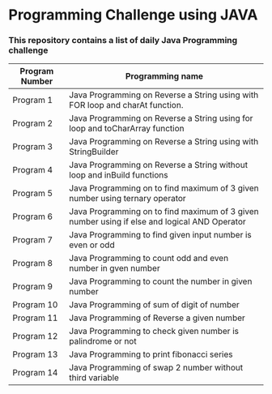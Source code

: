 # Programming Challenge using JAVA
### This repository contains a list of daily Java Programming challenge

| Program Number | Programming name	| 
| -------------- | ----------------- |
| Program 1 |	Java Programming on Reverse a String using with FOR loop and charAt function.| 
| Program 2 |	Java Programming on Reverse a String using for loop and toCharArray function |
| Program 3	| Java Programming on Reverse a String using with StringBuilder  | Program 13	|
| Program 4	| Java Programming on Reverse a String without loop and inBuild functions | 
| Program 5	| Java Programming on to find maximum of 3 given number using ternary operator |
| Program 6	| Java Programming on to find maximum of 3 given number using if else  and logical AND Operator |
| Program 7	| Java Programming to find given input number is even or odd | 
| Program 8	| Java Programming to count odd and even number in gven number | 
| Program 9	| Java Programming to count the number in given number | 
| Program 10	| Java Programming of sum of digit of number | 
| Program 11	| Java Programming of Reverse a given number | 
| Program 12	| Java Programming to check given number is palindrome or not
| Program 13	| Java Programming to print fibonacci series | 
| Program 14	| Java Programming of swap 2 number without third variable | 

